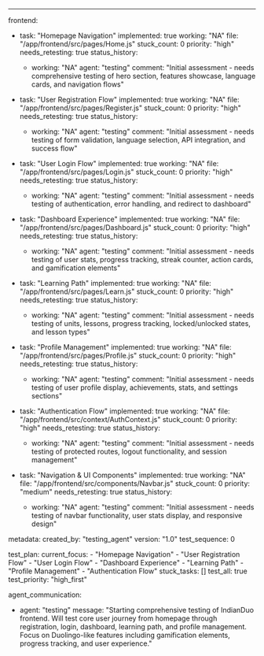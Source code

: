 ---
frontend:
  - task: "Homepage Navigation"
    implemented: true
    working: "NA"
    file: "/app/frontend/src/pages/Home.js"
    stuck_count: 0
    priority: "high"
    needs_retesting: true
    status_history:
      - working: "NA"
        agent: "testing"
        comment: "Initial assessment - needs comprehensive testing of hero section, features showcase, language cards, and navigation flows"

  - task: "User Registration Flow"
    implemented: true
    working: "NA"
    file: "/app/frontend/src/pages/Register.js"
    stuck_count: 0
    priority: "high"
    needs_retesting: true
    status_history:
      - working: "NA"
        agent: "testing"
        comment: "Initial assessment - needs testing of form validation, language selection, API integration, and success flow"

  - task: "User Login Flow"
    implemented: true
    working: "NA"
    file: "/app/frontend/src/pages/Login.js"
    stuck_count: 0
    priority: "high"
    needs_retesting: true
    status_history:
      - working: "NA"
        agent: "testing"
        comment: "Initial assessment - needs testing of authentication, error handling, and redirect to dashboard"

  - task: "Dashboard Experience"
    implemented: true
    working: "NA"
    file: "/app/frontend/src/pages/Dashboard.js"
    stuck_count: 0
    priority: "high"
    needs_retesting: true
    status_history:
      - working: "NA"
        agent: "testing"
        comment: "Initial assessment - needs testing of user stats, progress tracking, streak counter, action cards, and gamification elements"

  - task: "Learning Path"
    implemented: true
    working: "NA"
    file: "/app/frontend/src/pages/Learn.js"
    stuck_count: 0
    priority: "high"
    needs_retesting: true
    status_history:
      - working: "NA"
        agent: "testing"
        comment: "Initial assessment - needs testing of units, lessons, progress tracking, locked/unlocked states, and lesson types"

  - task: "Profile Management"
    implemented: true
    working: "NA"
    file: "/app/frontend/src/pages/Profile.js"
    stuck_count: 0
    priority: "high"
    needs_retesting: true
    status_history:
      - working: "NA"
        agent: "testing"
        comment: "Initial assessment - needs testing of user profile display, achievements, stats, and settings sections"

  - task: "Authentication Flow"
    implemented: true
    working: "NA"
    file: "/app/frontend/src/context/AuthContext.js"
    stuck_count: 0
    priority: "high"
    needs_retesting: true
    status_history:
      - working: "NA"
        agent: "testing"
        comment: "Initial assessment - needs testing of protected routes, logout functionality, and session management"

  - task: "Navigation & UI Components"
    implemented: true
    working: "NA"
    file: "/app/frontend/src/components/Navbar.js"
    stuck_count: 0
    priority: "medium"
    needs_retesting: true
    status_history:
      - working: "NA"
        agent: "testing"
        comment: "Initial assessment - needs testing of navbar functionality, user stats display, and responsive design"

metadata:
  created_by: "testing_agent"
  version: "1.0"
  test_sequence: 0

test_plan:
  current_focus:
    - "Homepage Navigation"
    - "User Registration Flow"
    - "User Login Flow"
    - "Dashboard Experience"
    - "Learning Path"
    - "Profile Management"
    - "Authentication Flow"
  stuck_tasks: []
  test_all: true
  test_priority: "high_first"

agent_communication:
  - agent: "testing"
    message: "Starting comprehensive testing of IndianDuo frontend. Will test core user journey from homepage through registration, login, dashboard, learning path, and profile management. Focus on Duolingo-like features including gamification elements, progress tracking, and user experience."